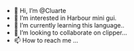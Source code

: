 - 👋 Hi, I’m @Cluarte
- 👀 I’m interested in Harbour mini gui.
- 🌱 I’m currently learning this language..
- 💞️ I’m looking to collaborate on clipper...
- 📫 How to reach me ...

<!---
Cluarte/Cluarte is a ✨ special ✨ repository because its `README.md` (this file) appears on your GitHub profile.
You can click the Preview link to take a look at your changes.
--->
